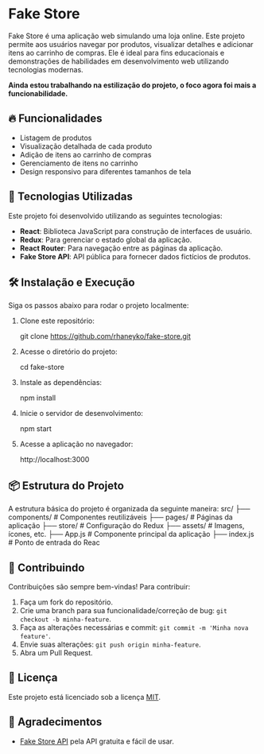 
# Fake Store

Fake Store é uma aplicação web simulando uma loja online. Este projeto permite aos usuários navegar por produtos, visualizar detalhes e adicionar itens ao carrinho de compras. Ele é ideal para fins educacionais e demonstrações de habilidades em desenvolvimento web utilizando tecnologias modernas.

**Ainda estou trabalhando na estilização do projeto, o foco agora foi mais a funcionabilidade.**

## 🔥 Funcionalidades

- Listagem de produtos
- Visualização detalhada de cada produto
- Adição de itens ao carrinho de compras
- Gerenciamento de itens no carrinho
- Design responsivo para diferentes tamanhos de tela

## 🚀 Tecnologias Utilizadas

Este projeto foi desenvolvido utilizando as seguintes tecnologias:

- **React**: Biblioteca JavaScript para construção de interfaces de usuário.
- **Redux**: Para gerenciar o estado global da aplicação.
- **React Router**: Para navegação entre as páginas da aplicação.
- **Fake Store API**: API pública para fornecer dados fictícios de produtos.

## 🛠️ Instalação e Execução

Siga os passos abaixo para rodar o projeto localmente:

1. Clone este repositório:

   
   git clone https://github.com/rhaneyko/fake-store.git

2. Acesse o diretório do projeto:

   
   cd fake-store

3. Instale as dependências:

   
   npm install

4. Inicie o servidor de desenvolvimento:

   
   npm start

5. Acesse a aplicação no navegador:

   http://localhost:3000

## 📦 Estrutura do Projeto

A estrutura básica do projeto é organizada da seguinte maneira:
src/
├── components/      # Componentes reutilizáveis
├── pages/           # Páginas da aplicação
├── store/           # Configuração do Redux
├── assets/          # Imagens, ícones, etc.
├── App.js           # Componente principal da aplicação
├── index.js         # Ponto de entrada do Reac

## 📝 Contribuindo

Contribuições são sempre bem-vindas! Para contribuir:

1. Faça um fork do repositório.
2. Crie uma branch para sua funcionalidade/correção de bug: `git checkout -b minha-feature`.
3. Faça as alterações necessárias e commit: `git commit -m 'Minha nova feature'`.
4. Envie suas alterações: `git push origin minha-feature`.
5. Abra um Pull Request.

## 📄 Licença

Este projeto está licenciado sob a licença [MIT](LICENSE).

## 🌟 Agradecimentos

- [Fake Store API](https://fakestoreapi.com/) pela API gratuita e fácil de usar.
